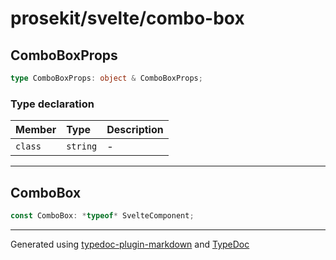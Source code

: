 # prosekit/svelte/combo-box

<a id="comboboxprops" name="comboboxprops"></a>

## ComboBoxProps

```ts
type ComboBoxProps: object & ComboBoxProps;
```

### Type declaration

| Member | Type | Description |
| :------ | :------ | :------ |
| `class` | `string` | - |

***

<a id="combobox" name="combobox"></a>

## ComboBox

```ts
const ComboBox: *typeof* SvelteComponent;
```

***

Generated using [typedoc-plugin-markdown](https://www.npmjs.com/package/typedoc-plugin-markdown) and [TypeDoc](https://typedoc.org/)

